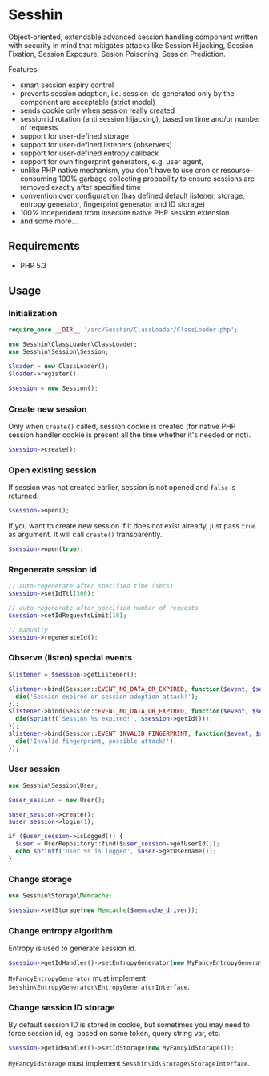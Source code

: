 # Sesshin

Object-oriented, extendable advanced session handling component written with
security in mind that mitigates attacks like Session Hijacking, Session Fixation,
Session Exposure, Sesion Poisoning, Session Prediction.

Features:

* smart session expiry control
* prevents session adoption, i.e. session ids generated only by the component
  are acceptable (strict model)
* sends cookie only when session really created
* session id rotation (anti session hijacking), based on time and/or number of
  requests
* support for user-defined storage
* support for user-defined listeners (observers) 
* support for user-defined entropy callback
* support for own fingerprint generators, e.g. user agent,
* unlike PHP native mechanism, you don't have to use cron or resourse-consuming
  100% garbage collecting probability to ensure sessions are removed exactly
  after specified time
* convention over configuration (has defined default listener, storage, entropy 
  generator, fingerprint generator and ID storage)
* 100% independent from insecure native PHP session extension
* and some more...

## Requirements

* PHP 5.3

## Usage

### Initialization

```php
require_once __DIR__.'/src/Sesshin/ClassLoader/ClassLoader.php';

use Sesshin\ClassLoader\ClassLoader;
use Sesshin\Session\Session;

$loader = new ClassLoader();
$loader->register();

$session = new Session();
```

### Create new session

Only when `create()` called, session cookie is created (for native PHP session
handler cookie is present all the time whether it's needed or not).

```php
$session->create();
```

### Open existing session

If session was not created earlier, session is not opened and `false` is returned.

```php
$session->open();
```

If you want to create new session if it does not exist already, just pass `true`
as argument. It will call `create()` transparently.

```php
$session->open(true);
```

### Regenerate session id

```php
// auto-regenerate after specified time (secs)
$session->setIdTtl(300);

// auto-regenerate after specified number of requests
$session->setIdRequestsLimit(10);

// manually
$session->regenerateId();
```

### Observe (listen) special events

```php
$listener = $session->getListener();

$listener->bind(Session::EVENT_NO_DATA_OR_EXPIRED, function($event, $session){
  die('Session expired or session adoption attack!');
});
$listener->bind(Session::EVENT_NO_DATA_OR_EXPIRED, function($event, $session){
  die(sprintf('Session %s expired!', $session->getId()));
});
$listener->bind(Session::EVENT_INVALID_FINGERPRINT, function($event, $session){
  die('Invalid fingerprint, possible attack!');
});
```

### User session

```php
use Sesshin\Session\User;

$user_session = new User();

$user_session->create();
$user_session->login(1);

if ($user_session->isLogged()) {
  $user = UserRepository::find($user_session->getUserId());
  echo sprintf('User %s is logged', $user->getUsername());
}
```

### Change storage

```php
use Sesshin\Storage\Memcache;

$session->setStorage(new Memcache($memcache_driver));
```

### Change entropy algorithm

Entropy is used to generate session id.

```php
$session->getIdHandler()->setEntropyGenerator(new MyFancyEntropyGenerator());
```

`MyFancyEntropyGenerator` must implement `Sesshin\EntropyGenerator\EntropyGeneratorInterface`.

### Change session ID storage

By default session ID is stored in cookie, but sometimes you may need to force
session id, eg. based on some token, query string var, etc.

```php
$session->getIdHandler()->setIdStorage(new MyFancyIdStorage());
```

`MyFancyIdStorage` must implement `Sesshin\Id\Storage\StorageInterface`.
